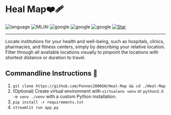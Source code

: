 # Heal Map❤️‍🩹
![language](https://img.shields.io/badge/language-python-yellow?style=plastic&logo=appveyor)
![ML/AI](https://img.shields.io/badge/ML/AI-mlxtend-darkblue)
![google](https://img.shields.io/badge/google-Geocoding-blue?style=flat-square&logo=appveyor)
![google](https://img.shields.io/badge/google-Places-crimson?style=flat-square&logo=appveyor)
![google](https://img.shields.io/badge/google-Distance%20Matrix-goldenrod?style=flat-square&logo=appveyor)
[![Star](https://img.shields.io/github/stars/Fennec2000GH/Heal-Map.svg?logo=github&style=social)](https://gitHub.com/Fennec2000GH/Heal-Map)

----------------------------------------------------------------------------------------------------

Locate institutions for your health and well-being, such as hospitals, clinics, pharmacies, and fitness centers, simply by describing your relative location.
Filter through all available locations visually to pinpoint the locations with shortest distance or duration to travel.

## Commandline Instructions 📜
1. `git clone https://github.com/Fennec2000GH/Heal-Map && cd ./Heal-Map`
2. (Optional) Create virtual environment with `virtualenv venv` or `python3.X -m venv ./venv` with a custom Python installation.
3. `pip install -r requirements.txt`
4. `streamlit run app.py`
